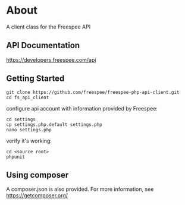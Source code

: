 # About

A client class for the Freespee API

## API Documentation

https://developers.freespee.com/api


## Getting Started


```
git clone https://github.com/freespee/freespee-php-api-client.git
cd fs_api_client
```

configure api account with information provided by Freespee:
```
cd settings
cp settings.php.default settings.php
nano settings.php
```

verify it's working:

```
cd <source root>
phpunit
```

## Using composer

A composer.json is also provided.
For more information, see https://getcomposer.org/

